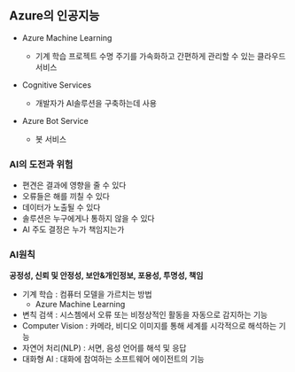## Azure의 인공지능

- Azure Machine Learning
  - 기계 학습 프로젝트 수명 주기를 가속화하고 간편하게 관리할 수 있는 클라우드 서비스

- Cognitive Services
  - 개발자가 AI솔루션을 구축하는데 사용

- Azure Bot Service
  - 봇 서비스



### AI의 도전과 위험

- 편견은 결과에 영향을 줄 수 있다
- 오류들은 해를 끼칠 수 있다
- 데이터가 노출될 수 있다
- 솔루션은 누구에게나 통하지 않을 수 있다
- AI 주도 결정은 누가 책임지는가



### AI원칙

**공정성, 신뢰 및 안정성, 보안&개인정보, 포용성, 투명성, 책임**

- 기계 학습 : 컴퓨터 모델을 가르치는 방법
  - Azure Machine Learning
- 변칙 검색 : 시스쳄에서 오류 또는 비정상적인 활동을 자동으로 감지하는 기능
- Computer Vision : 카메라, 비디오 이미지를 통해 세계를 시각적으로 해석하는 기능
- 자연어 처리(NLP) : 서면, 음성 언어를 해석 및 응답
- 대화형 AI : 대화에 참여하는 소프트웨어 에이전트의 기능



